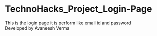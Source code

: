 # TechnoHacks_Project_Login-Page
This is the login page it is perform like email id and password
<br>
Developed by Avaneesh Verma
